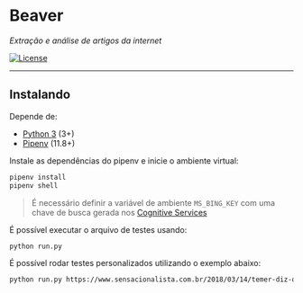 # Beaver

*Extração e análise de artigos da internet*

[![License](https://img.shields.io/badge/license-GPLv3-blue.svg)](https://github.com/guiscaranse/beaver/blob/master/LICENSE)

***
## Instalando

Depende de:
* [Python 3](https://www.python.org/downloads/) (3+)
* [Pipenv](https://github.com/pypa/pipenv) (11.8+)

Instale as dependências do pipenv e inicie o ambiente virtual:
```sh
pipenv install
pipenv shell
```

> É necessário definir a variável de ambiente `MS_BING_KEY` com uma chave de busca gerada nos [Cognitive Services](https://azure.microsoft.com/en-us/services/cognitive-services/)


É possível executar o arquivo de testes usando:
```sh
python run.py
```

É possível rodar testes personalizados utilizando o exemplo abaixo:
```sh
python run.py https://www.sensacionalista.com.br/2018/03/14/temer-diz-que-seu-governo-pode-ser-o-melhor-da-historia-do-brasil-e-deixa-humoristas-desempregados/
```